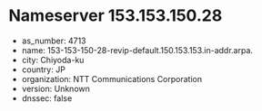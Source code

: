 # Nameserver 153.153.150.28

* as_number: 4713
* name: 153-153-150-28-revip-default.150.153.153.in-addr.arpa.
* city: Chiyoda-ku
* country: JP
* organization: NTT Communications Corporation
* version: Unknown
* dnssec: false
